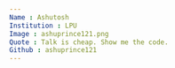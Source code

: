 ```yaml
---
Name : Ashutosh
Institution : LPU
Image : ashuprince121.png
Quote : Talk is cheap. Show me the code.
Github : ashuprince121
---
```

